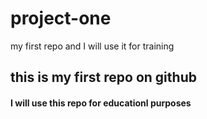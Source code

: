 # project-one
my first repo and I will use it for training
## this is my first repo on github 
#### I will use this repo for educationl purposes
